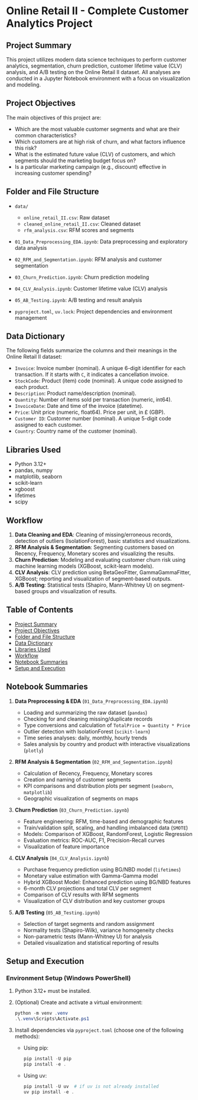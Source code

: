 # Online Retail II - Complete Customer Analytics Project

## Project Summary

This project utilizes modern data science techniques to perform customer analytics, segmentation, churn prediction, customer lifetime value (CLV) analysis, and A/B testing on the Online Retail II dataset. All analyses are conducted in a Jupyter Notebook environment with a focus on visualization and modeling.

## Project Objectives

The main objectives of this project are:

* Which are the most valuable customer segments and what are their common characteristics?
* Which customers are at high risk of churn, and what factors influence this risk?
* What is the estimated future value (CLV) of customers, and which segments should the marketing budget focus on?
* Is a particular marketing campaign (e.g., discount) effective in increasing customer spending?

## Folder and File Structure

* `data/`

  * `online_retail_II.csv`: Raw dataset
  * `cleaned_online_retail_II.csv`: Cleaned dataset
  * `rfm_analysis.csv`: RFM scores and segments
* `01_Data_Preprocessing_EDA.ipynb`: Data preprocessing and exploratory data analysis
* `02_RFM_and_Segmentation.ipynb`: RFM analysis and customer segmentation
* `03_Churn_Prediction.ipynb`: Churn prediction modeling
* `04_CLV_Analysis.ipynb`: Customer lifetime value (CLV) analysis
* `05_AB_Testing.ipynb`: A/B testing and result analysis
* `pyproject.toml`, `uv.lock`: Project dependencies and environment management

## Data Dictionary

The following fields summarize the columns and their meanings in the Online Retail II dataset:

* `Invoice`: Invoice number (nominal). A unique 6-digit identifier for each transaction. If it starts with `C`, it indicates a cancellation invoice.
* `StockCode`: Product (item) code (nominal). A unique code assigned to each product.
* `Description`: Product name/description (nominal).
* `Quantity`: Number of items sold per transaction (numeric, int64).
* `InvoiceDate`: Date and time of the invoice (datetime).
* `Price`: Unit price (numeric, float64). Price per unit, in £ (GBP).
* `Customer ID`: Customer number (nominal). A unique 5-digit code assigned to each customer.
* `Country`: Country name of the customer (nominal).

## Libraries Used

* Python 3.12+
* pandas, numpy
* matplotlib, seaborn
* scikit-learn
* xgboost
* lifetimes
* scipy

## Workflow

1. **Data Cleaning and EDA**: Cleaning of missing/erroneous records, detection of outliers (IsolationForest), basic statistics and visualizations.
2. **RFM Analysis & Segmentation**: Segmenting customers based on Recency, Frequency, Monetary scores and visualizing the results.
3. **Churn Prediction**: Modeling and evaluating customer churn risk using machine learning models (XGBoost, scikit-learn models).
4. **CLV Analysis**: CLV prediction using BetaGeoFitter, GammaGammaFitter, XGBoost; reporting and visualization of segment-based outputs.
5. **A/B Testing**: Statistical tests (Shapiro, Mann-Whitney U) on segment-based groups and visualization of results.

## Table of Contents

* [Project Summary](#project-summary)
* [Project Objectives](#project-objectives)
* [Folder and File Structure](#folder-and-file-structure)
* [Data Dictionary](#data-dictionary)
* [Libraries Used](#libraries-used)
* [Workflow](#workflow)
* [Notebook Summaries](#notebook-summaries)
* [Setup and Execution](#setup-and-execution)

## Notebook Summaries

1. **Data Preprocessing & EDA** (`01_Data_Preprocessing_EDA.ipynb`)

   * Loading and summarizing the raw dataset (`pandas`)
   * Checking for and cleaning missing/duplicate records
   * Type conversions and calculation of `TotalPrice = Quantity * Price`
   * Outlier detection with IsolationForest (`scikit-learn`)
   * Time series analyses: daily, monthly, hourly trends
   * Sales analysis by country and product with interactive visualizations (`plotly`)

2. **RFM Analysis & Segmentation** (`02_RFM_and_Segmentation.ipynb`)

   * Calculation of Recency, Frequency, Monetary scores
   * Creation and naming of customer segments
   * KPI comparisons and distribution plots per segment (`seaborn`, `matplotlib`)
   * Geographic visualization of segments on maps

3. **Churn Prediction** (`03_Churn_Prediction.ipynb`)

   * Feature engineering: RFM, time-based and demographic features
   * Train/validation split, scaling, and handling imbalanced data (`SMOTE`)
   * Models: Comparison of XGBoost, RandomForest, Logistic Regression
   * Evaluation metrics: ROC-AUC, F1, Precision-Recall curves
   * Visualization of feature importance

4. **CLV Analysis** (`04_CLV_Analysis.ipynb`)

   * Purchase frequency prediction using BG/NBD model (`lifetimes`)
   * Monetary value estimation with Gamma-Gamma model
   * Hybrid XGBoost Model: Enhanced prediction using BG/NBD features
   * 6-month CLV projections and total CLV per segment
   * Comparison of CLV results with RFM segments
   * Visualization of CLV distribution and key customer groups

5. **A/B Testing** (`05_AB_Testing.ipynb`)

   * Selection of target segments and random assignment
   * Normality tests (Shapiro-Wilk), variance homogeneity checks
   * Non-parametric tests (Mann-Whitney U) for analysis
   * Detailed visualization and statistical reporting of results

## Setup and Execution

### Environment Setup (Windows PowerShell)

1. Python 3.12+ must be installed.
2. (Optional) Create and activate a virtual environment:

   ```powershell
   python -m venv .venv
   .\.venv\Scripts\Activate.ps1
   ```
3. Install dependencies via `pyproject.toml` (choose one of the following methods):

   * Using pip:

     ```powershell
     pip install -U pip
     pip install -e .
     ```
   * Using uv:

     ```powershell
     pip install -U uv  # if uv is not already installed
     uv pip install -e .
     ```
